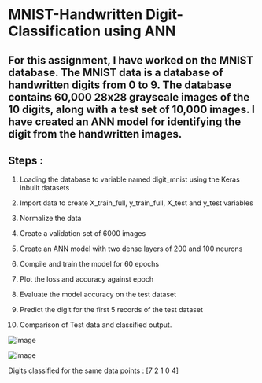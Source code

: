 # MNIST-Handwritten Digit-Classification using ANN 

## For this assignment, I have worked on the MNIST database. The MNIST data is a database of handwritten digits from 0 to 9. The database contains 60,000 28x28 grayscale images of the 10 digits, along with a test set of 10,000 images. I have created an ANN model for identifying the digit from the handwritten images.

## Steps :
1. Loading the database to variable named digit_mnist using the Keras inbuilt datasets

2. Import data to create X_train_full, y_train_full, X_test and y_test variables

3. Normalize the data

4. Create a validation set of 6000 images

5. Create an ANN model with two dense layers of 200 and 100 neurons

6. Compile and train the model for 60 epochs

7. Plot the loss and accuracy against epoch

8. Evaluate the model accuracy on the test dataset

9. Predict the digit for the first 5 records of the test dataset

10. Comparison of Test data and classified output.

![image](https://user-images.githubusercontent.com/85127724/146087043-e1856b87-ace7-4b3a-b980-d35ac12051d4.png)

![image](https://user-images.githubusercontent.com/85127724/145874599-4da6e47e-b96b-4361-9b85-7394a7203377.png)

Digits classified for the same data points :  [7 2 1 0 4]
